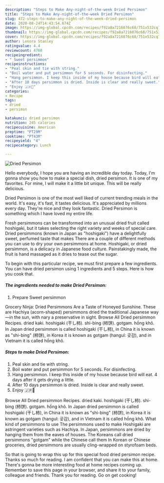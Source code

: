 ```yaml
---
description: "Steps to Make Any-night-of-the-week Dried Persimon"
title: "Steps to Make Any-night-of-the-week Dried Persimon"
slug: 472-steps-to-make-any-night-of-the-week-dried-persimon
date: 2020-08-24T14:43:54.674Z
image: https://img-global.cpcdn.com/recipes/f92a8a7216076c68/751x532cq70/dried-persimon-recipe-main-photo.jpg
thumbnail: https://img-global.cpcdn.com/recipes/f92a8a7216076c68/751x532cq70/dried-persimon-recipe-main-photo.jpg
cover: https://img-global.cpcdn.com/recipes/f92a8a7216076c68/751x532cq70/dried-persimon-recipe-main-photo.jpg
author: Lenora Stanley
ratingvalue: 4.4
reviewcount: 4760
recipeingredient:
- " Sweet persimmon"
recipeinstructions:
- "Peal skin and tie with string."
- "Boil water and put persimmon for 5 seconds. For disinfecting."
- "Hang persimmon. I keep this inside of my house because bird will eat. 4 days after it gets drying a little."
- "After 10 days persimmon is dried. Inside is clear and really sweet."
- "Enjoy 🇯🇵🥰"
categories:
- Recipe
tags:
- dried
- persimon

katakunci: dried persimon 
nutrition: 245 calories
recipecuisine: American
preptime: "PT29M"
cooktime: "PT43M"
recipeyield: "4"
recipecategory: Lunch

---
```



![Dried Persimon](https://img-global.cpcdn.com/recipes/f92a8a7216076c68/751x532cq70/dried-persimon-recipe-main-photo.jpg)

Hello everybody, I hope you are having an incredible day today. Today, I'm gonna show you how to make a special dish, dried persimon. It is one of my favorites. For mine, I will make it a little bit unique. This will be really delicious.

Dried Persimon is one of the most well liked of current trending meals in the world. It's easy, it's fast, it tastes delicious. It's appreciated by millions every day. They're nice and they look fantastic. Dried Persimon is something which I have loved my entire life.

Fresh persimmons can be transformed into an unusual dried fruit called hoshigaki, but it takes selecting the right variety and weeks of special care. Dried persimmons (known in Japan as &#34;hoshigaki&#34;) have a delightfully sweet, perfumed taste that makes There are a couple of different methods you can use to dry your own persimmons at home. Hoshigaki, or dried persimmon, is a delicacy in Japanese food culture. Painstakingly made, the fruit is hand massaged as it dries to tease out the sugar.


To begin with this particular recipe, we must first prepare a few ingredients. You can have dried persimon using 1 ingredients and 5 steps. Here is how you cook that.

<!--inarticleads1-->

##### The ingredients needed to make Dried Persimon:

1. Prepare  Sweet persimmon


Grocery Ninja: Dried Persimmons Are a Taste of Honeyed Sunshine. These are Hachiya (acorn-shaped) persimmons dried the traditional Japanese way—in the sun, with nary a preservative in sight. Browse All Dried persimmon Recipes. dried kaki. hoshigaki (干し柿). shi-bing (柿饼). gotgam. hồng khô. In Japan dried persimmon is called hoshigaki (干し柿), in China it is known as &#34;shi-bing&#34; (柿饼), in Korea it is known as gotgam (hangul: 곶감), and in Vietnam it is called hồng khô. 

<!--inarticleads2-->

##### Steps to make Dried Persimon:

1. Peal skin and tie with string.
1. Boil water and put persimmon for 5 seconds. For disinfecting.
1. Hang persimmon. I keep this inside of my house because bird will eat. 4 days after it gets drying a little.
1. After 10 days persimmon is dried. Inside is clear and really sweet.
1. Enjoy 🇯🇵🥰


Browse All Dried persimmon Recipes. dried kaki. hoshigaki (干し柿). shi-bing (柿饼). gotgam. hồng khô. In Japan dried persimmon is called hoshigaki (干し柿), in China it is known as &#34;shi-bing&#34; (柿饼), in Korea it is known as gotgam (hangul: 곶감), and in Vietnam it is called hồng khô. What kind of persimmons to use The persimmons used to make Hoshigaki are astringent varieties such as Hachiya. In Japan, persimmons are dried by hanging them from the eaves of houses. The Koreans call dried persimmons &#34;gotgam&#34; while the Chinese call them In Korean or Chinese groceries, dried persimmons are usually cling-wrapped on styrofoam beds. 

So that is going to wrap this up for this special food dried persimon recipe. Thanks so much for reading. I am confident that you can make this at home. There's gonna be more interesting food at home recipes coming up. Remember to save this page in your browser, and share it to your family, colleague and friends. Thank you for reading. Go on get cooking!
